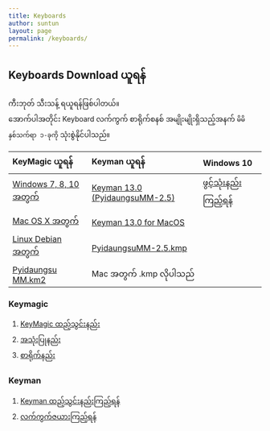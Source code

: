 ```yaml
---
title: Keyboards
author: suntun
layout: page
permalink: /keyboards/
---
```

## Keyboards Download ယူရန်
ကီးဘုတ် သီးသန့် ရယူရန်ဖြစ်ပါတယ်။  
အောက်ပါအတိုင်း Keyboard လက်ကွက် စာရိုက်စနစ် အမျိုးမျိုးရှိသည့်အနက် `မိမိနှစ်သက်ရာ ၁-ခုကို` သုံးစွဲနိုင်ပါသည်။


| KeyMagic ယူရန်        | Keyman ယူရန်       | Windows 10 |
| :-------------------- |:-----------------| :-----------|
| [Windows 7, 8, 10 အတွက် ][1] | [Keyman 13.0 (PyidaungsuMM-2.5)][5] | [ဖွင့်သုံးနည်း ကြည့်ရန်][8] |
| [Mac OS X အတွက် ][2]  | [Keyman 13.0 for MacOS][6] |  |
| [Linux Debian အတွက် ][3] | [PyidaungsuMM-2.5.kmp][7] |   |
| [Pyidaungsu MM.km2 ][4] |  Mac အတွက် .kmp လိုပါသည် |   |

[1]: https://github.com/thantthet/keymagic/releases/download/windows-2.0.1.0/KeyMagic-v2.0.1.0.exe
[2]: https://github.com/thantthet/keymagic/releases/download/macos-1.5.5/keymagic-1.5.5.pkg
[3]: https://kb.keymagic.net/installation/
[4]: http://www.unicodetoday.org/downloads/
[5]: http://www.unicodetoday.org/downloads/Keyman-PyidaungsuMM-2.5.exe
[6]: http://www.unicodetoday.org/downloads/keyman-13.0.100.dmg
[7]: http://www.unicodetoday.org/downloads/PyidaungsuMM-2.5.kmp
[8]: http://localhost/wordpress/wp-content/uploads/2019/02/win10-1.png

### Keymagic
  1. [KeyMagic ထည့်သွင်းနည်း][keymagic]
  2. [အသုံးပြုနည်း][usage] 
  3. [စာရိုက်နည်း][typing]

### Keyman
  1. [Keyman ထည့်သွင်းနည်းကြည့်ရန်][kminstall] 
  2. [လက်ကွက်ဇယားကြည့်ရန်][layout]

  [keymagic]: http://example.com/
  [usage]: http://example.com/
  [typing]: http://example.com/
  [kminstall]: http://localhost/wordpress/?p=5008
  [layout]: http://localhost/wordpress/downloads/kblayout.htm
